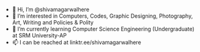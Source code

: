 - 👋 Hi, I’m @shivamagarwalhere
- 👀 I’m interested in Computers, Codes, Graphic Designing, Photography, Art, Writing and Policies & Polity
- 🌱 I’m currently learning Computer Science Engineering (Undergraduate) at SRM University-AP
- 📫 I can be reached at linktr.ee/shivamagarwalhere 

<!---
shivamagarwalhere/shivamagarwalhere is a ✨ special ✨ repository because its `README.md` (this file) appears on your GitHub profile.
You can click the Preview link to take a look at your changes.
--->
